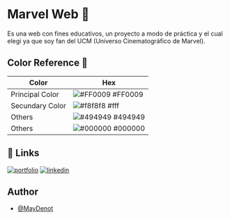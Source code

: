 
# Marvel Web 📌

Es una web con fines educativos, un proyecto a modo de práctica y el cual elegí ya que soy fan del UCM (Universo Cinematográfico de Marvel).

## Color Reference 🎨

| Color             | Hex                                                                |
| ----------------- | ------------------------------------------------------------------ |
| Principal Color | ![#FF0009](https://via.placeholder.com/10/FF0009?text=+) #FF0009 |
| Secundary Color | ![#f8f8f8](https://via.placeholder.com/10/f8f8f8?text=+) #fff |
| Others | ![#494949](https://via.placeholder.com/10/494949?text=+) #494949 |
| Others | ![#000000](https://via.placeholder.com/10/000000?text=+) #000000 |


## 🔗 Links
[![portfolio](https://img.shields.io/badge/my_portfolio-000?style=for-the-badge&logo=ko-fi&logoColor=white)](https://maydenot.vercel.app)
[![linkedin](https://img.shields.io/badge/linkedin-0A66C2?style=for-the-badge&logo=linkedin&logoColor=white)](https://www.linkedin.com/in/mayra-denot-dev/)




## Author

- [@MayDenot](https://github.com/MayDenot)
